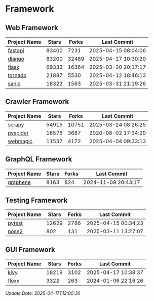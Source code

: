 # Framework

## Web Framework
| Project Name | Stars | Forks | Last Commit |
| ------------ | ----- | ----- | ----------- |
| [fastapi](https://github.com/fastapi/fastapi) | 83400 | 7231 | 2025-04-15 08:04:06 |
| [django](https://github.com/django/django) | 83200 | 32489 | 2025-04-17 10:30:20 |
| [flask](https://github.com/pallets/flask) | 69333 | 16364 | 2025-03-30 20:17:17 |
| [tornado](https://github.com/tornadoweb/tornado) | 21887 | 5530 | 2025-04-12 18:46:13 |
| [sanic](https://github.com/sanic-org/sanic) | 18322 | 1563 | 2025-03-31 21:19:26 |

## Crawler Framework
| Project Name | Stars | Forks | Last Commit |
| ------------ | ----- | ----- | ----------- |
| [scrapy](https://github.com/scrapy/scrapy) | 54915 | 10751 | 2025-03-24 08:26:25 |
| [pyspider](https://github.com/binux/pyspider) | 16576 | 3687 | 2020-08-02 17:34:20 |
| [webmagic](https://github.com/code4craft/webmagic) | 11537 | 4172 | 2025-04-04 09:33:13 |

## GraphQL Framework
| Project Name | Stars | Forks | Last Commit |
| ------------ | ----- | ----- | ----------- |
| [graphene](https://github.com/graphql-python/graphene) | 8163 | 824 | 2024-11-09 20:43:17 |

## Testing Framework
| Project Name | Stars | Forks | Last Commit |
| ------------ | ----- | ----- | ----------- |
| [pytest](https://github.com/pytest-dev/pytest) | 12629 | 2786 | 2025-04-15 00:34:23 |
| [nose2](https://github.com/nose-devs/nose2) | 802 | 131 | 2025-03-11 13:27:07 |

## GUI Framework
| Project Name | Stars | Forks | Last Commit |
| ------------ | ----- | ----- | ----------- |
| [kivy](https://github.com/kivy/kivy) | 18219 | 3102 | 2025-04-17 10:38:37 |
| [flexx](https://github.com/flexxui/flexx) | 3322 | 263 | 2024-01-06 22:16:26 |

*Update Date: 2025-04-17T12:00:30*